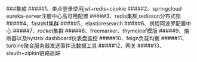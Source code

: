 ###集成
#####1、单点登录使用jwt+redis+cookie
#####2、springcloud eureka-server注册中心高可用配置
#####3、redis集群,redisson分布式锁
#####4、fastdsf集群
#####5、elasticresearch
#####6、携程阿波罗配置中心
#####7、rocket集群
#####8、freemarker、thymeleaf模版
#####9、熔断器以及hystrix dashboard仪表盘监控
#####10、feign负载均衡
#####11、turbine聚合服务器发送事件流数据工具
#####12、网关
#####13、sleuth+zipkin链路追踪